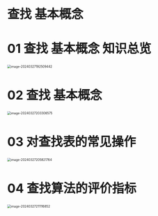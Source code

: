 # 查找 基本概念



# 01 查找 基本概念 知识总览

<img src="https://cvp.oss-cn-shanghai.aliyuncs.com/picgo/202403271925612.png" alt="image-20240327192509442" style="zoom:50%;" />



# 02 查找 基本概念

<img src="https://cvp.oss-cn-shanghai.aliyuncs.com/picgo/202403272033822.png" alt="image-20240327203306575" style="zoom:50%;" />

# 03 对查找表的常见操作

<img src="https://cvp.oss-cn-shanghai.aliyuncs.com/picgo/202403272058872.png" alt="image-20240327205821764" style="zoom:50%;" />



# 04 查找算法的评价指标

<img src="https://cvp.oss-cn-shanghai.aliyuncs.com/picgo/202403272111918.png" alt="image-20240327211116852" style="zoom:50%;" />
